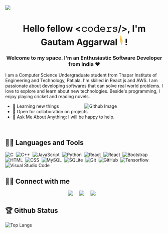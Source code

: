 ![](https://raw.githubusercontent.com/halfrost/halfrost/master/icons/header_.png)

<h1 align="center"> Hello fellow  &lt;𝚌𝚘𝚍𝚎𝚛𝚜/&gt;, I'm Gautam Aggarwal <img src="https://raw.githubusercontent.com/ABSphreak/ABSphreak/master/gifs/Hi.gif" width="10px" height="35px"> ! </h1>

<h3 align="center">Welcome to my space. I'm an Enthusiastic Software Developer from India ❤</h3>
  
I am a Computer Science Undergraduate student from Thapar Institute of Engineering and Technology, Patiala. I'm skilled in React js and AWS. I am passionate about developing softwares that can solve real world problems.  I love to explore and learn about new technologies. Beside's programming, I enjoy playing cricket and reading novels.




<img width="50%" align="right" alt="Github Image" src="https://raw.githubusercontent.com/onimur/.github/master/.resources/git-header.svg" />

- 🌱 Learning new things
- 👯 Open for collaboration on projects
- 💬 Ask Me About Anything: I will be happy to help.
<br />

## 👨‍💻 Languages and Tools
![C](https://img.shields.io/badge/-C-05122A?style=flat&logo=C&logoColor=A8B9CC)&nbsp;
![C++](https://img.shields.io/badge/-C++-05122A?style=flat&logo=C%2B%2B&logoColor=00599C)&nbsp;
![JavaScript](https://img.shields.io/badge/-JavaScript-05122A?style=flat&logo=javascript)&nbsp;
![Python](https://img.shields.io/badge/-Python-05122A?style=flat&logo=python)&nbsp;
![React](https://img.shields.io/badge/-React-05122A?style=flat&logo=react)&nbsp;
![React](https://img.shields.io/badge/-ReactNative-05122A?style=flat&logo=react)&nbsp;
![Bootstrap](https://img.shields.io/badge/-Bootstrap-05122A?style=flat&logo=bootstrap&logoColor=563D7C)&nbsp;
![HTML](https://img.shields.io/badge/-HTML-05122A?style=flat&logo=HTML5)&nbsp;
![CSS](https://img.shields.io/badge/-CSS-05122A?style=flat&logo=CSS3&logoColor=1572B6)&nbsp;
![MySQL](https://img.shields.io/badge/-MySQL-05122A?style=flat&logo=mysql)&nbsp;
![SQLite](https://img.shields.io/badge/-SQLite-05122A?style=flat&logo=sqlite)&nbsp;
![Git](https://img.shields.io/badge/-Git-05122A?style=flat&logo=git)&nbsp;
![GitHub](https://img.shields.io/badge/-GitHub-05122A?style=flat&logo=github)&nbsp;
![Tensorflow](https://img.shields.io/badge/-Tensorflow-05122A?style=flat&logo=tensorflow)&nbsp;
![Visual Studio Code](https://img.shields.io/badge/-Visual%20Studio%20Code-05122A?style=flat&logo=visual-studio-code&logoColor=007ACC)&nbsp;



## 🤝🏻 Connect with me
<p align="center">
  <a href="mailto:gaggarwal2810@gmail.com"><img src="https://img.shields.io/badge/-gaggarwal2810-D14836?style=flat&logo=Gmail&logoColor=white"/></a> &nbsp;&nbsp;&nbsp;
  <a href="https://www.linkedin.com/in/gaggarwal2810/"><img src="https://img.shields.io/badge/-Gautam%20Aggarwal-0077B5?style=flat&logo=LinkedIn&logoColor=white"/></a> &nbsp;&nbsp;&nbsp;
  <a href="https://github.com/gautamaggarwal2810"><img src="https://img.shields.io/badge/-gautamaggarwal2810-D14836?style=flat&logo=GitHub&logoColor=black"/></a> &nbsp;&nbsp;&nbsp;
</p>


## 🏆 Github Status


![Top Langs](https://github-readme-stats-eight-theta.vercel.app/api/top-langs/?username=gautamaggarwal2810&layout=compact&langs_count=8&theme=algolia&langs_count=25&card_width=450)



<br/>
